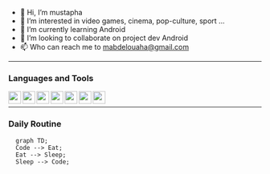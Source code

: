 - 👋 Hi, I’m mustapha
- 👀 I’m interested in video games, cinema, pop-culture, sport ...
- 🌱 I’m currently learning Android
- 💞️ I’m looking to collaborate on project dev Android
- 📫 Who can reach me to mabdelouaha@gmail.com

----

### Languages and Tools
<p dir="auto">

  <img align="left" width="25px" src="https://cdn.jsdelivr.net/gh/devicons/devicon/icons/git/git-original.svg" />
  <img align="left" width="25px" src="https://cdn.jsdelivr.net/gh/devicons/devicon/icons/android/android-original.svg" />
  <img align="left" width="25px" src="https://cdn.jsdelivr.net/gh/devicons/devicon/icons/androidstudio/androidstudio-original.svg"/>  
  <img align="left" width="25px" src="https://cdn.jsdelivr.net/gh/devicons/devicon/icons/html5/html5-original.svg" />          
  <img  align="left" width="25px" src="https://cdn.jsdelivr.net/gh/devicons/devicon/icons/css3/css3-original.svg" />
  <img  align="left" width="25px" src="https://cdn.jsdelivr.net/gh/devicons/devicon/icons/mysql/mysql-plain.svg" />
  <img align="left" width="25px" src="https://cdn.jsdelivr.net/gh/devicons/devicon/icons/java/java-original.svg" />
 <!-- <img  align="left" width="25px" src="https://cdn.jsdelivr.net/gh/devicons/devicon/icons/kotlin/kotlin-original.svg" /> -->

</p><br/>

----
### Daily Routine
```mermaid
  graph TD;
  Code --> Eat;
  Eat --> Sleep;
  Sleep --> Code;
```
